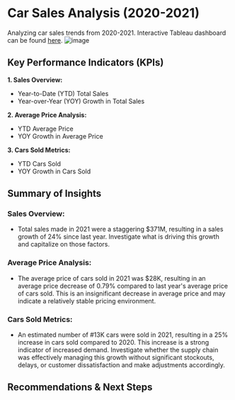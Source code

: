 # Car Sales Analysis (2020-2021)
Analyzing car sales trends from 2020-2021. Interactive Tableau dashboard can be found [here](https://public.tableau.com/views/Car_Sales_Dashboard_17245424398740/CarSalesDashboard?:language=en-US&publish=yes&:sid=&:redirect=auth&:display_count=n&:origin=viz_share_link).
![image](https://github.com/user-attachments/assets/e8d19f94-716c-4431-9f02-1af497e713b1)
## Key Performance Indicators (KPIs)
**1. Sales Overview:**
* Year-to-Date (YTD) Total Sales
* Year-over-Year (YOY) Growth in Total Sales

**2. Average Price Analysis:**
* YTD Average Price
* YOY Growth in Average Price

**3. Cars Sold Metrics:**
* YTD Cars Sold
* YOY Growth in Cars Sold
## Summary of Insights
### Sales Overview:
* Total sales made in 2021 were a staggering $371M, resulting in a sales growth of 24% since last year. Investigate what is driving this growth and capitalize on those factors. 
### Average Price Analysis:
* The average price of cars sold in 2021 was $28K, resulting in an average price decrease of 0.79% compared to last year's average price of cars sold. This is an insignificant decrease in average price and may indicate a relatively stable pricing environment.   
### Cars Sold Metrics:
* An estimated number of #13K cars were sold in 2021, resulting in a 25% increase in cars sold compared to 2020. This increase is a strong indicator of increased demand. Investigate whether the supply chain was effectively managing this growth without significant stockouts, delays, or customer dissatisfaction and make adjustments accordingly.  
## Recommendations & Next Steps

 


